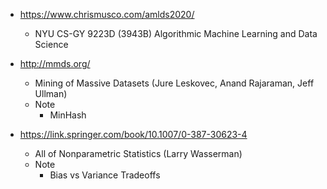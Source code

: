 * https://www.chrismusco.com/amlds2020/
    * NYU CS-GY 9223D (3943B) Algorithmic Machine Learning and Data Science

* http://mmds.org/
    * Mining of Massive Datasets (Jure Leskovec, Anand Rajaraman, Jeff Ullman)
    * Note
        * MinHash

* https://link.springer.com/book/10.1007/0-387-30623-4
    * All of Nonparametric Statistics (Larry Wasserman)
    * Note
        * Bias vs Variance Tradeoffs
        
